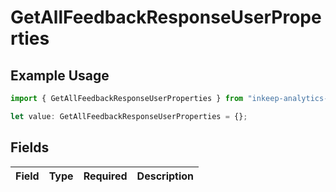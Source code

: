 # GetAllFeedbackResponseUserProperties

## Example Usage

```typescript
import { GetAllFeedbackResponseUserProperties } from "inkeep-analytics-typescript/models/components";

let value: GetAllFeedbackResponseUserProperties = {};
```

## Fields

| Field       | Type        | Required    | Description |
| ----------- | ----------- | ----------- | ----------- |